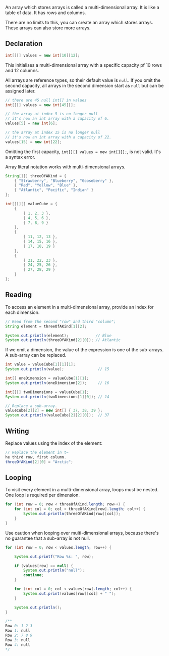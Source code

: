 An array which stores arrays is called a multi-dimensional array. It is like a table of data. It has rows and columns.  

There are no limits to this, you can create an array which stores arrays. These arrays can also store more arrays.

## Declaration

```java
int[][] values = new int[10][12];
```

This initialises a multi-dimensional array with a specific capacity pf 10 rows and 12 columns.

All arrays are reference types, so their default value is `null`. If you omit the second capacity, all arrays in the second dimension start as `null` but can be assigned later.

```java
// there are 45 null int[] in values
int[][] values = new int[45][];

// the array at index 5 is no longer null
// it's now an int array with a capacity of 6.
values[5] = new int[6];

// the array at index 15 is no longer null
// it's now an int array with a capacity of 22.
values[15] = new int[22];
```

Omitting the first capacity, `int[][] values = new int[][];`, is not valid. It's a syntax error.

Array literal notation works with multi-dimensional arrays.

```java
String[][] threeOfAKind = { 
    { "Strawberry", "Blueberry", "Gooseberry" }, 
    { "Red", "Yellow", "Blue" },
    { "Atlantic", "Pacific", "Indian" } 
};

int[][][] valueCube = { 
    { 
        { 1, 2, 3 }, 
        { 4, 5, 6 }, 
        { 7, 8, 9 } 
    }, 
    { 
        { 11, 12, 13 }, 
        { 14, 15, 16 }, 
        { 17, 18, 19 } 
    },                
    { 
        { 21, 22, 23 }, 
        { 24, 25, 26 }, 
        { 27, 28, 29 } 
    }
};
```

## Reading

To access an element in a multi-dimensional array, provide an index for each dimension.

```java
// Read from the second "row" and third "column";
String element = threeOfAKind[1][2];

System.out.println(element);            // Blue
System.out.println(threeOfAKind[2][0]); // Atlantic
```

If we omit a dimension, the value of the expression is one of the sub-arrays. A sub-array can be replaced.

```java
int value = valueCube[1][1][1];
System.out.println(value);               // 15

int[] oneDimension = valueCube[1][1];
System.out.println(oneDimension[2]);     // 16

int[][] twoDimensions = valueCube[1];
System.out.println(twoDimensions[1][0]); // 14

// Replace a sub-array.
valueCube[2][2] = new int[] { 37, 38, 39 };
System.out.println(valueCube[2][2][0]);  // 37
```
## Writing 
Replace values using the index of the element:
```java
// Replace the element in t~
he third row, first column.
threeOfAKind[2][0] = "Arctic";
```
## Looping
To visit every element in a multi-dimensional array, loops must be nested. One loop is required per dimension. 

```java
for (int row = 0; row < threeOfAKind.length; row++) {
    for (int col = 0; col < threeOfAKind[row].length; col++) {
        System.out.println(threeOfAKind[row][col]);
    }
}
```

Use caution when looping over multi-dimensional arrays, because there's no guarantee that a sub-array is not null.

```java
for (int row = 0; row < values.length; row++) {

    System.out.printf("Row %s: ", row);

    if (values[row] == null) {
        System.out.println("null");
        continue;
    }

    for (int col = 0; col < values[row].length; col++) {
        System.out.print(values[row][col] + " ");
    }

    System.out.println();
}

/**
Row 0: 1 2 3
Row 1: null
Row 2: 7 8 9
Row 3: null
Row 4: null
*/

```

